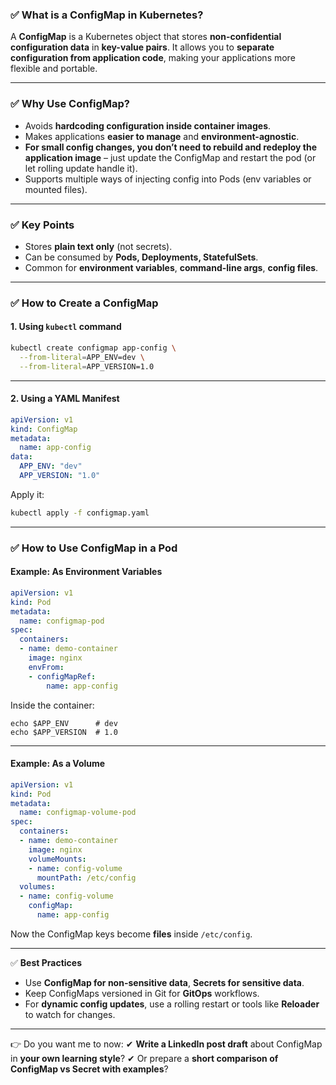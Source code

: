 ### ✅ **What is a ConfigMap in Kubernetes?**

A **ConfigMap** is a Kubernetes object that stores **non-confidential configuration data** in **key-value pairs**. It allows you to **separate configuration from application code**, making your applications more flexible and portable.

---

### ✅ **Why Use ConfigMap?**

* Avoids **hardcoding configuration inside container images**.
* Makes applications **easier to manage** and **environment-agnostic**.
* **For small config changes, you don’t need to rebuild and redeploy the application image** – just update the ConfigMap and restart the pod (or let rolling update handle it).
* Supports multiple ways of injecting config into Pods (env variables or mounted files).

---

### ✅ **Key Points**

* Stores **plain text only** (not secrets).
* Can be consumed by **Pods, Deployments, StatefulSets**.
* Common for **environment variables**, **command-line args**, **config files**.

---

### ✅ **How to Create a ConfigMap**

#### **1. Using `kubectl` command**

```bash
kubectl create configmap app-config \
  --from-literal=APP_ENV=dev \
  --from-literal=APP_VERSION=1.0
```

---

#### **2. Using a YAML Manifest**

```yaml
apiVersion: v1
kind: ConfigMap
metadata:
  name: app-config
data:
  APP_ENV: "dev"
  APP_VERSION: "1.0"
```

Apply it:

```bash
kubectl apply -f configmap.yaml
```

---

### ✅ **How to Use ConfigMap in a Pod**

#### **Example: As Environment Variables**

```yaml
apiVersion: v1
kind: Pod
metadata:
  name: configmap-pod
spec:
  containers:
  - name: demo-container
    image: nginx
    envFrom:
    - configMapRef:
        name: app-config
```

Inside the container:

```
echo $APP_ENV      # dev
echo $APP_VERSION  # 1.0
```

---

#### **Example: As a Volume**

```yaml
apiVersion: v1
kind: Pod
metadata:
  name: configmap-volume-pod
spec:
  containers:
  - name: demo-container
    image: nginx
    volumeMounts:
    - name: config-volume
      mountPath: /etc/config
  volumes:
  - name: config-volume
    configMap:
      name: app-config
```

Now the ConfigMap keys become **files** inside `/etc/config`.

---

✅ **Best Practices**

* Use **ConfigMap for non-sensitive data**, **Secrets for sensitive data**.
* Keep ConfigMaps versioned in Git for **GitOps** workflows.
* For **dynamic config updates**, use a rolling restart or tools like **Reloader** to watch for changes.

---

👉 Do you want me to now:
✔ **Write a LinkedIn post draft** about ConfigMap in **your own learning style**?
✔ Or prepare a **short comparison of ConfigMap vs Secret with examples**?
